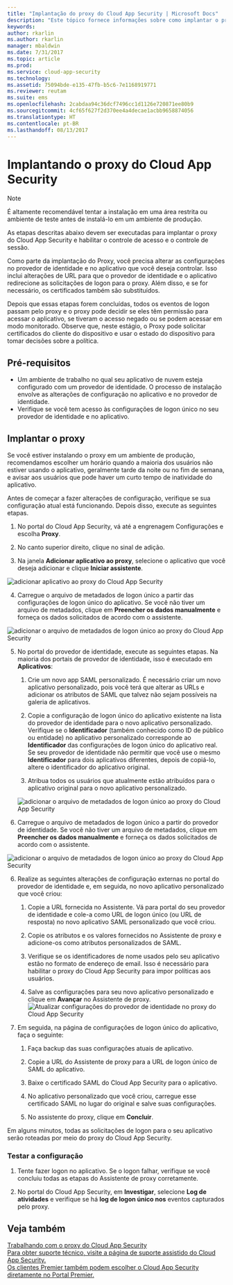 ```yaml
---
title: "Implantação do proxy do Cloud App Security | Microsoft Docs"
description: "Este tópico fornece informações sobre como implantar o proxy do Cloud App Security."
keywords: 
author: rkarlin
ms.author: rkarlin
manager: mbaldwin
ms.date: 7/31/2017
ms.topic: article
ms.prod: 
ms.service: cloud-app-security
ms.technology: 
ms.assetid: 75094bde-e135-47fb-b5c6-7e1168919771
ms.reviewer: reutam
ms.suite: ems
ms.openlocfilehash: 2cabdaa94c36dcf7496cc1d1126e720871ee80b9
ms.sourcegitcommit: 4cf65f627f2d370ee4a4decae1acbb9658874056
ms.translationtype: HT
ms.contentlocale: pt-BR
ms.lasthandoff: 08/13/2017
---
```

# <a name="deploying-the-cloud-app-security-proxy"></a>Implantando o proxy do Cloud App Security

> [!NOTE]
> É altamente recomendável tentar a instalação em uma área restrita ou ambiente de teste antes de instalá-lo em um ambiente de produção.

As etapas descritas abaixo devem ser executadas para implantar o proxy do Cloud App Security e habilitar o controle de acesso e o controle de sessão.

Como parte da implantação do Proxy, você precisa alterar as configurações no provedor de identidade e no aplicativo que você deseja controlar. Isso inclui alterações de URL para que o provedor de identidade e o aplicativo redirecione as solicitações de logon para o proxy. Além disso, e se for necessário, os certificados também são substituídos.

Depois que essas etapas forem concluídas, todos os eventos de logon passam pelo proxy e o proxy pode decidir se eles têm permissão para acessar o aplicativo, se tiveram o acesso negado ou se podem acessar em modo monitorado. Observe que, neste estágio, o Proxy pode solicitar certificados do cliente do dispositivo e usar o estado do dispositivo para tomar decisões sobre a política.

## <a name="prerequisites"></a>Pré-requisitos

-   Um ambiente de trabalho no qual seu aplicativo de nuvem esteja configurado com um provedor de identidade. O processo de instalação envolve as alterações de configuração no aplicativo e no provedor de identidade.
- Verifique se você tem acesso às configurações de logon único no seu provedor de identidade e no aplicativo.

## <a name="deploy-the-proxy"></a>Implantar o proxy

Se você estiver instalando o proxy em um ambiente de produção, recomendamos escolher um horário quando a maioria dos usuários não estiver usando o aplicativo, geralmente tarde da noite ou no fim de semana, e avisar aos usuários que pode haver um curto tempo de inatividade do aplicativo.

Antes de começar a fazer alterações de configuração, verifique se sua configuração atual está funcionando. Depois disso, execute as seguintes etapas.

1.  No portal do Cloud App Security, vá até a engrenagem Configurações e escolha **Proxy**.

2. No canto superior direito, clique no sinal de adição.

3. Na janela **Adicionar aplicativo ao proxy**, selecione o aplicativo que você deseja adicionar e clique **Iniciar assistente**. 

 ![adicionar aplicativo ao proxy do Cloud App Security](./media/proxy-add-app.png)

4. Carregue o arquivo de metadados de logon único a partir das configurações de logon único do aplicativo. Se você não tiver um arquivo de metadados, clique em **Preencher os dados manualmente** e forneça os dados solicitados de acordo com o assistente. 

 ![adicionar o arquivo de metadados de logon único ao proxy do Cloud App Security](./media/proxy-w-add-app.png)


5. No portal do provedor de identidade, execute as seguintes etapas. Na maioria dos portais de provedor de identidade, isso é executado em **Aplicativos**:

    1. Crie um novo app SAML personalizado. É necessário criar um novo aplicativo personalizado, pois você terá que alterar as URLs e adicionar os atributos de SAML que talvez não sejam possíveis na galeria de aplicativos.
    
    2. Copie a configuração de logon único do aplicativo existente na lista do provedor de identidade para o novo aplicativo personalizado. Verifique se o **Identificador** (também conhecido como ID de público ou entidade) no aplicativo personalizado corresponde ao **Identificador** das configurações de logon único do aplicativo real. Se seu provedor de identidade não permitir que você use o mesmo **Identificador** para dois aplicativos diferentes, depois de copiá-lo, altere o identificador do aplicativo original.
    
    3. Atribua todos os usuários que atualmente estão atribuídos para o aplicativo original para o novo aplicativo personalizado.
    
    ![adicionar o arquivo de metadados de logon único ao proxy do Cloud App Security](./media/proxy-w-add-external-config.png)

5. Carregue o arquivo de metadados de logon único a partir do provedor de identidade. Se você não tiver um arquivo de metadados, clique em **Preencher os dados manualmente** e forneça os dados solicitados de acordo com o assistente.  

 ![adicionar o arquivo de metadados de logon único ao proxy do Cloud App Security](./media/proxy-w-identity-provider.png)

6. Realize as seguintes alterações de configuração externas no portal do provedor de identidade e, em seguida, no novo aplicativo personalizado que você criou:

    1. Copie a URL fornecida no Assistente. Vá para portal do seu provedor de identidade e cole-a como URL de logon único (ou URL de resposta) no novo aplicativo SAML personalizado que você criou.
    
    2. Copie os atributos e os valores fornecidos no Assistente de proxy e adicione-os como atributos personalizados de SAML.
    
    3. Verifique se os identificadores de nome usados pelo seu aplicativo estão no formato de endereço de email. Isso é necessário para habilitar o proxy do Cloud App Security para impor políticas aos usuários.
    
    4. Salve as configurações para seu novo aplicativo personalizado e clique em **Avançar** no Assistente de proxy.
 ![Atualizar configurações do provedor de identidade no proxy do Cloud App Security](./media/proxy-w-ip-external2.png)

4.  Em seguida, na página de configurações de logon único do aplicativo, faça o seguinte:
    1. Faça backup das suas configurações atuais de aplicativo.
    
    2. Copie a URL do Assistente de proxy para a URL de logon único de SAML do aplicativo.
    
    3. Baixe o certificado SAML do Cloud App Security para o aplicativo.
    
    4. No aplicativo personalizado que você criou, carregue esse certificado SAML no lugar do original e salve suas configurações.
   
    5. No assistente do proxy, clique em **Concluir**.


Em alguns minutos, todas as solicitações de logon para o seu aplicativo serão roteadas por meio do proxy do Cloud App Security. 



### <a name="test-the-configuration"></a>Testar a configuração

1.  Tente fazer logon no aplicativo. Se o logon falhar, verifique se você concluiu todas as etapas do Assistente de proxy corretamente. 

2.  No portal do Cloud App Security, em **Investigar**, selecione **Log de atividades** e verifique se há **log de logon único nos** eventos capturados pelo proxy.



## <a name="see-also"></a>Veja também  
[Trabalhando com o proxy do Cloud App Security](proxy-intro.md)   
[Para obter suporte técnico, visite a página de suporte assistido do Cloud App Security.](http://support.microsoft.com/oas/default.aspx?prid=16031)   
[Os clientes Premier também podem escolher o Cloud App Security diretamente no Portal Premier.](https://premier.microsoft.com/)  
  